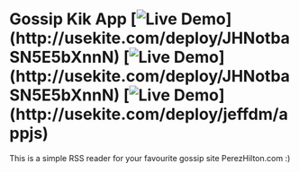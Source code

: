 # Gossip Kik App [![Live Demo](http://usekite.com/live-demo-button.png?)](http://usekite.com/deploy/JHNotbaSN5E5bXnnN) [![Live Demo](http://usekite.com/live-demo-button.png?)](http://usekite.com/deploy/JHNotbaSN5E5bXnnN) [![Live Demo](http://usekite.com/live-demo-button.png?)](http://usekite.com/deploy/jeffdm/appjs)

This is a simple RSS reader for your favourite gossip site PerezHilton.com :) 
